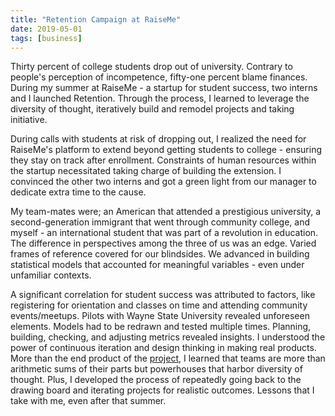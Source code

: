 ```yaml
---
title: "Retention Campaign at RaiseMe"
date: 2019-05-01
tags: [business]
---
```


Thirty percent of college students drop out of university. Contrary to people's perception of incompetence, fifty-one percent blame finances. During my summer at RaiseMe - a startup for student success, two interns and I launched Retention. Through the process, I learned to leverage the diversity of thought, iteratively build and remodel projects and taking initiative.

During calls with students at risk of dropping out, I realized the need for RaiseMe's platform to extend beyond getting students to college - ensuring they stay on track after enrollment. Constraints of human resources within the startup necessitated taking charge of building the extension. I convinced the other two interns and got a green light from our manager to dedicate extra time to the cause.

My team-mates were; an American that attended a prestigious university, a second-generation immigrant that went through community college, and myself - an international student that was part of a revolution in education. The difference in perspectives among the three of us was an edge. Varied frames of reference covered for our blindsides. We advanced in building statistical models that accounted for meaningful variables - even under unfamiliar contexts.

A significant correlation for student success was attributed to factors, like registering for orientation and classes on time and attending community events/meetups. Pilots with Wayne State University revealed unforeseen elements. Models had to be redrawn and tested multiple times. Planning, building, checking, and adjusting metrics revealed insights. I understood the power of continuous iteration and design thinking in making real products. More than the end product of the [project](https://today.wayne.edu/news/2019/09/27/wayne-state-university-raiseme-launch-first-ever-micro-scholarship-program-for-student-success-34308?utm_source=link&utm_medium=email-5d8e317a7451d&utm_campaign=Friday%2C+September+27%2C+2019%2C+WSUPD+body+cams+-+To), I learned that teams are more than arithmetic sums of their parts but powerhouses that harbor diversity of thought. Plus, I developed the process of repeatedly going back to the drawing board and iterating projects for realistic outcomes. Lessons that I take with me, even after that summer.